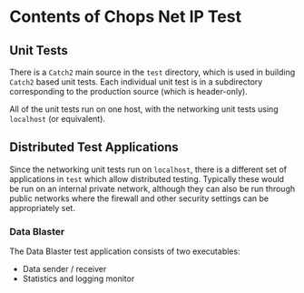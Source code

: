 # Contents of Chops Net IP Test

## Unit Tests

There is a `Catch2` main source in the `test` directory, which is used in building `Catch2` based unit tests. Each individual unit test 
is in a subdirectory corresponding to the production source (which is header-only).

All of the unit tests run on one host, with the networking unit tests using `localhost` (or equivalent).

## Distributed Test Applications

Since the networking unit tests run on `localhost`, there is a different set of applications in `test` which allow distributed testing. Typically these would be run on an internal private network, although they can also be run through public networks where the firewall 
and other security settings can be appropriately set.

### Data Blaster

The Data Blaster test application consists of two executables:
- Data sender / receiver
- Statistics and logging monitor

